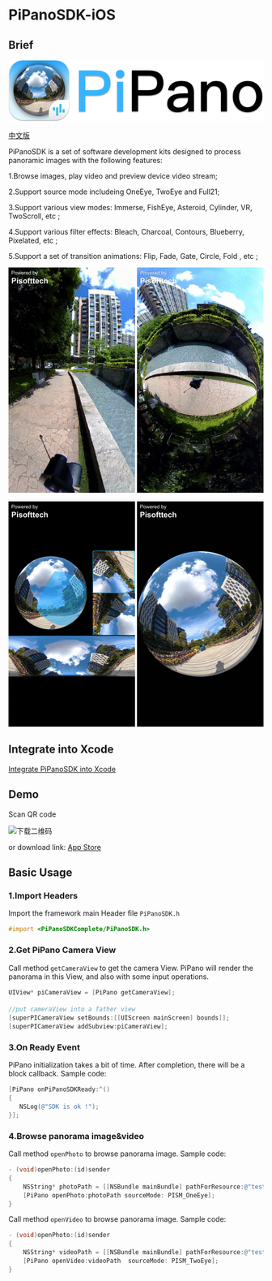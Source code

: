 # PiPanoSDK-iOS
## Brief

![LOGO](ReadmeImages/LOGO.png)

[中文版](https://github.com/pisofttech/pipano-sdk-ios/blob/master/README-cn.md)

PiPanoSDK is a set of software development kits designed to process panoramic images with the following features:

1.Browse images, play video and preview device video stream;

2.Support source mode includeing OneEye, TwoEye and Full21;

3.Support various view modes: Immerse, FishEye, Asteroid, Cylinder, VR, TwoScroll, etc ;

4.Support various filter effects: Bleach, Charcoal, Contours, Blueberry, Pixelated, etc ;

5.Support a set of transition animations: Flip, Fade, Gate, Circle, Fold , etc ;

![沉浸](ReadmeImages/沉浸.gif)                                   ![小行星](ReadmeImages/小行星.gif)





![综合](ReadmeImages/综合.gif)                                  ![坠入](ReadmeImages/坠入.gif)





## Integrate into Xcode

[Integrate PiPanoSDK into Xcode](https://github.com/pisofttech/pipano-sdk-ios/blob/master/integrate-into-xcode.md)



## Demo

Scan QR code

![下载二维码](http://fortylin-image.oss-cn-shenzhen.aliyuncs.com/doc/2017-10-13-github%E4%B8%8B%E8%BD%BD%E4%BA%8C%E7%BB%B4%E7%A0%81.png)

or download link: [App Store](http://itunes.apple.com/app/id1290710793)



## Basic Usage

### 1.Import Headers

Import the framework main Header file `PiPanoSDK.h`

```objective-c
#import <PiPanoSDKComplete/PiPanoSDK.h>
```



### 2.Get PiPano Camera View

Call method `getCameraView` to get the camera View. PiPano will render the panorama in this View, and also  with some input operations.

```objective-c
UIView* piCameraView = [PiPano getCameraView];

//put cameraView into a father view
[superPICameraView setBounds:[[UIScreen mainScreen] bounds]];
[superPICameraView addSubview:piCameraView];
```



### 3.On Ready Event

PiPano initialization takes a bit of time. After completion, there will be a block callback. Sample code:

```objective-c
[PiPano onPiPanoSDKReady:^()
{
   NSLog(@"SDK is ok !");
}];
```



### 4.Browse panorama image&video

Call method `openPhoto` to browse panorama image. Sample code:

```objective-c
- (void)openPhoto:(id)sender
{
    NSString* photoPath = [[NSBundle mainBundle] pathForResource:@"testRes/one_eye_image" ofType:@"jpg"];
    [PiPano openPhoto:photoPath sourceMode: PISM_OneEye];
}
```



Call method `openVideo` to browse panorama image. Sample code:

```objective-c
- (void)openPhoto:(id)sender
{
    NSString* videoPath = [[NSBundle mainBundle] pathForResource:@"testRes/two_eye_video" ofType:@"mp4"];
    [PiPano openVideo:videoPath  sourceMode: PISM_TwoEye];
}
```
